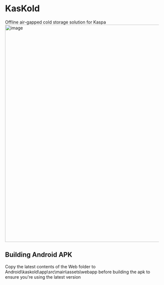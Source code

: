 # KasKold
Offline air-gapped cold storage solution for Kaspa
<img width="531" height="710" alt="image" src="https://github.com/user-attachments/assets/f8b7167f-4b7c-4efd-94ed-d011e2b60d1a" />


## Building Android APK
Copy the latest contents of the Web folder to Android\kaskold\app\src\main\assets\webapp before building the apk to ensure you're using the latest version
